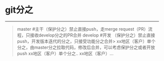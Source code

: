 # git分之
---
> master #主干（保护分之）禁止直接push，走merge request（PR）流程，只接收develop分之的PR合并
> develop #开发 （保护分之）禁止直接push，开发版本迭代的分之，只接受功能分之合并> xx地区（客户）单个分之，由master分之拉取代码，修改后合并，可以考虑保护分之或者开放push
> xx地区（客户）单个分之..
>  xx地区（客户）...
